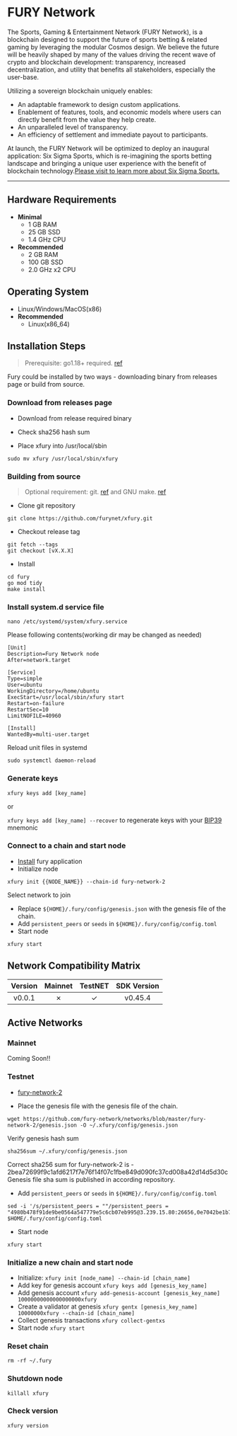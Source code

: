 # FURY Network

The Sports, Gaming & Entertainment Network (FURY Network), is a blockchain
designed to support the future of sports betting & related gaming by leveraging
the modular Cosmos design. We believe the future will be heavily shaped by many
of the values driving the recent wave of crypto and blockchain development:
transparency, increased decentralization, and utility that benefits
all stakeholders, especially the user-base.

Utilizing a sovereign blockchain uniquely enables:

- An adaptable framework to design custom applications.
- Enablement of features, tools, and economic models where users can directly benefit from the value they help create.
- An unparalleled level of transparency.
- An efficiency of settlement and immediate payout to participants.

At launch, the FURY Network will be optimized to deploy an inaugural application: Six Sigma Sports, which is re-imagining the sports betting landscape and bringing a unique user experience with the benefit of blockchain technology.[Please visit to learn more about Six Sigma Sports.](https://sixsigmasports.io/)

---

## Hardware Requirements

- **Minimal**
  - 1 GB RAM
  - 25 GB SSD
  - 1.4 GHz CPU
- **Recommended**
  - 2 GB RAM
  - 100 GB SSD
  - 2.0 GHz x2 CPU

## Operating System

- Linux/Windows/MacOS(x86)
- **Recommended**
  - Linux(x86_64)

## Installation Steps
>
>Prerequisite: go1.18+ required. [ref](https://golang.org/doc/install)

Fury could be installed by two ways - downloading binary from releases page or build from source.

### Download from releases page

- Download from release required binary

- Check sha256 hash sum

- Place xfury into /usr/local/sbin

```shell
sudo mv xfury /usr/local/sbin/xfury
```

### Building from source
>
>Optional requirement: git. [ref](https://github.com/git/git) and GNU make. [ref](https://www.gnu.org/software/make/manual/html_node/index.html)

- Clone git repository

```shell
git clone https://github.com/furynet/xfury.git
```

- Checkout release tag

```shell
git fetch --tags
git checkout [vX.X.X]
```

- Install

```shell
cd fury
go mod tidy
make install
```

### Install system.d service file

```shell
nano /etc/systemd/system/xfury.service
```

Please following contents(working dir may be changed as needed)

```systemd
[Unit]
Description=Fury Network node
After=network.target

[Service]
Type=simple
User=ubuntu
WorkingDirectory=/home/ubuntu
ExecStart=/usr/local/sbin/xfury start
Restart=on-failure
RestartSec=10
LimitNOFILE=40960

[Install]
WantedBy=multi-user.target
```

Reload unit files in systemd

```shell
sudo systemctl daemon-reload
```

### Generate keys

`xfury keys add [key_name]`

or

`xfury keys add [key_name] --recover` to regenerate keys with your [BIP39](https://github.com/bitcoin/bips/tree/master/bip-0039) mnemonic

### Connect to a chain and start node

- [Install](#installation-steps) fury application
- Initialize node

```shell
xfury init {{NODE_NAME}} --chain-id fury-network-2
```

Select network to join

- Replace `${HOME}/.fury/config/genesis.json` with the genesis file of the chain.
- Add `persistent_peers` or `seeds` in `${HOME}/.fury/config/config.toml`
- Start node

```shell
xfury start
```

## Network Compatibility Matrix

| Version | Mainnet | TestNET      | SDK Version |
|:-------:|:-------:|:------------:|:-----------:|
|  v0.0.1 |    ✗    |      ✓       |   v0.45.4   |

## Active Networks

### Mainnet

Coming Soon!!

### Testnet

- [fury-network-2](https://github.com/fury-network/networks/tree/master/fury-network-2)

- Place the genesis file  with the genesis file of the chain.

```shell
wget https://github.com/fury-network/networks/blob/master/fury-network-2/genesis.json -O ~/.xfury/config/genesis.json
```

Verify genesis hash sum

```shell
sha256sum ~/.xfury/config/genesis.json
```

Correct sha256 sum for fury-network-2 is - 2bea72699f9c1afd6217f7e76f14f07c1fbe849d090fc37cd008a42d14d5d30c
Genesis file sha sum is published in according repository.

- Add `persistent_peers` or `seeds` in `${HOME}/.fury/config/config.toml`

```shell
sed -i '/s/persistent_peers = ""/persistent_peers = "4980b478f91de9be0564a547779e5c6cb07eb995@3.239.15.80:26656,0e7042be1b77707aaf0597bb804da90d3a606c08@3.88.40.53:26656/g' $HOME/.fury/config/config.toml
```

- Start node

```shell
xfury start
```

### Initialize a new chain and start node

- Initialize: `xfury init [node_name] --chain-id [chain_name]`
- Add key for genesis account `xfury keys add [genesis_key_name]`
- Add genesis account `xfury add-genesis-account [genesis_key_name] 10000000000000000000xfury`
- Create a validator at genesis `xfury gentx [genesis_key_name] 10000000xfury --chain-id [chain_name]`
- Collect genesis transactions `xfury collect-gentxs`
- Start node `xfury start`

### Reset chain

```shell
rm -rf ~/.fury
```

### Shutdown node

```shell
killall xfury
```

### Check version

```shell
xfury version
```
